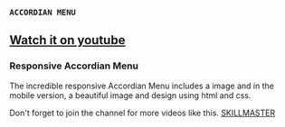 
### `ACCORDIAN MENU`
## [Watch it on youtube](https://www.youtube.com/watch?v=iXUENrIjlFI)
### Responsive Accordian Menu
The incredible responsive Accordian Menu includes a image and in the mobile version, a beautiful image and design using html and css.

Don't forget to join the channel for more videos like this.
[SKILLMASTER](https://www.youtube.com/channel/UCWAxpLP-h8PHCDZMomhc01Q)
